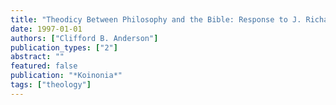 ```yaml
---
title: "Theodicy Between Philosophy and the Bible: Response to J. Richard Middleton"
date: 1997-01-01
authors: ["Clifford B. Anderson"]
publication_types: ["2"]
abstract: ""
featured: false
publication: "*Koinonia*"
tags: ["theology"]
---
```


